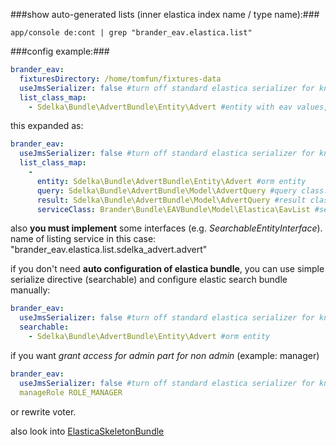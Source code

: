 ###show auto-generated lists (inner elastica index name / type name):###
```
app/console de:cont | grep "brander_eav.elastica.list"
```

###config example:###
```yml
brander_eav:
  fixturesDirectory: /home/tomfun/fixtures-data
  useJmsSerializer: false #turn off standard elastica serializer for known entity
  list_class_map:
    - Sdelka\Bundle\AdvertBundle\Entity\Advert #entity with eav values, auto find query and result classes in model dir
```
this expanded as: 
```yml
brander_eav:
  useJmsSerializer: false #turn off standard elastica serializer for known entity
  list_class_map:
    - 
      entity: Sdelka\Bundle\AdvertBundle\Entity\Advert #orm entity
      query: Sdelka\Bundle\AdvertBundle\Model\AdvertQuery #query class. must exist.
      result: Sdelka\Bundle\AdvertBundle\Model\AdvertQuery #result class. must exist.
      serviceClass: Brander\Bundle\EAVBundle\Model\Elastica\EavList #service class
```
also **you must implement** some interfaces (e.g. *SearchableEntityInterface*).
name of listing service in this case:
"brander_eav.elastica.list.sdelka_advert.advert"

if you don't need **auto configuration of elastica bundle**, you can use simple serialize directive (searchable) and configure elastic search bundle manually:
```yml
brander_eav:
  useJmsSerializer: false #turn off standard elastica serializer for known entity
  searchable:
    - Sdelka\Bundle\AdvertBundle\Entity\Advert #orm entity
```

if you want *grant access for admin part for non admin* (example: manager)
```yml
brander_eav:
  useJmsSerializer: false #turn off standard elastica serializer for known entity
  manageRole ROLE_MANAGER
```
or rewrite voter.

also look into
[ElasticaSkeletonBundle](https://github.com/tomfun/BranderElasticaSkeletonBundle/blob/master/README.md)